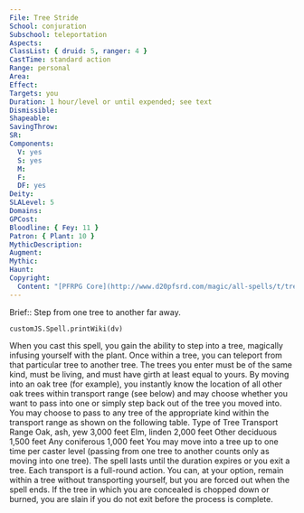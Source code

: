 ```yaml
---
File: Tree Stride
School: conjuration
Subschool: teleportation
Aspects: 
ClassList: { druid: 5, ranger: 4 }
CastTime: standard action
Range: personal
Area: 
Effect: 
Targets: you
Duration: 1 hour/level or until expended; see text
Dismissible: 
Shapeable: 
SavingThrow: 
SR: 
Components:
  V: yes
  S: yes
  M: 
  F: 
  DF: yes
Deity: 
SLALevel: 5
Domains: 
GPCost: 
Bloodline: { Fey: 11 }
Patron: { Plant: 10 }
MythicDescription: 
Augment: 
Mythic: 
Haunt: 
Copyright:
  Content: "[PFRPG Core](http://www.d20pfsrd.com/magic/all-spells/t/tree-stride)"
---
```

Brief:: Step from one tree to another far away.

```dataviewjs
customJS.Spell.printWiki(dv)
```

When you cast this spell, you gain the ability to step into a tree, magically infusing yourself with the plant. Once within a tree, you can teleport from that particular tree to another tree. The trees you enter must be of the same kind, must be living, and must have girth at least equal to yours. By moving into an oak tree (for example), you instantly know the location of all other oak trees within transport range (see below) and may choose whether you want to pass into one or simply step back out of the tree you moved into. You may choose to pass to any tree of the appropriate kind within the transport range as shown on the following table. Type of Tree Transport Range Oak, ash, yew 3,000 feet Elm, linden 2,000 feet Other deciduous 1,500 feet Any coniferous 1,000 feet You may move into a tree up to one time per caster level (passing from one tree to another counts only as moving into one tree). The spell lasts until the duration expires or you exit a tree. Each transport is a full-round action. You can, at your option, remain within a tree without transporting yourself, but you are forced out when the spell ends. If the tree in which you are concealed is chopped down or burned, you are slain if you do not exit before the process is complete.
